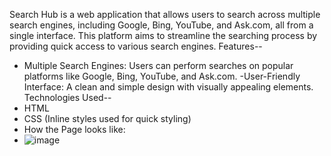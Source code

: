 Search Hub is a web application that allows users to search across multiple search engines, including Google, Bing, YouTube, and Ask.com, all from a single interface. 
This platform aims to streamline the searching process by providing quick access to various search engines.
Features--
- Multiple Search Engines: Users can perform searches on popular platforms like Google, Bing, YouTube, and Ask.com.
-User-Friendly Interface: A clean and simple design with visually appealing elements.
Technologies Used--
- HTML
- CSS (Inline styles used for quick styling)
- How the Page looks like:
- ![image](https://github.com/user-attachments/assets/9ada35dd-0383-44b4-a474-b84ffd522acb)




